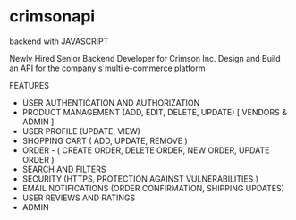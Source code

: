 # crimsonapi
backend with JAVASCRIPT

Newly Hired Senior Backend Developer for Crimson Inc. Design and Build an API for the company's multi e-commerce platform

FEATURES
- USER AUTHENTICATION AND AUTHORIZATION
- PRODUCT MANAGEMENT (ADD, EDIT, DELETE, UPDATE) [ VENDORS & ADMIN ]
- USER PROFILE (UPDATE, VIEW)
- SHOPPING CART ( ADD, UPDATE, REMOVE )
- ORDER - ( CREATE ORDER, DELETE ORDER, NEW ORDER, UPDATE ORDER )
- SEARCH AND FILTERS
- SECURITY (HTTPS, PROTECTION AGAINST VULNERABILITIES )
- EMAIL NOTIFICATIONS (ORDER CONFIRMATION, SHIPPING UPDATES)
- USER REVIEWS AND RATINGS
- ADMIN
